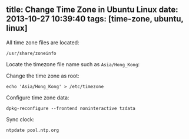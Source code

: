 title: Change Time Zone in Ubuntu Linux
date: 2013-10-27 10:39:40
tags: [time-zone, ubuntu, linux]
---

All time zone files are located:

    /usr/share/zoneinfo

Locate the timezone file name such as `Asia/Hong_Kong`:

Change the time zone as root:

    echo 'Asia/Hong_Kong' > /etc/timezone 

Configure time zone data:

    dpkg-reconfigure --frontend noninteractive tzdata

Sync clock:

    ntpdate pool.ntp.org
